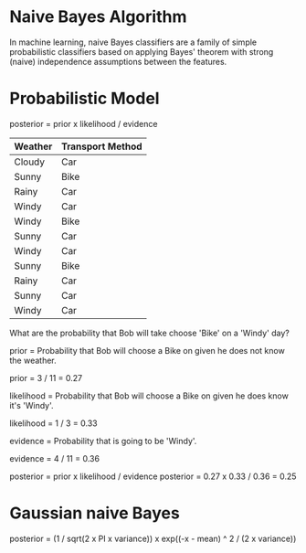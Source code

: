 # Naive Bayes Algorithm

In machine learning, naive Bayes classifiers are a family of simple probabilistic classifiers based on applying Bayes' theorem with strong (naive) independence assumptions between the features.

# Probabilistic Model

posterior = prior x likelihood / evidence

|   Weather |   Transport Method    |
|-----------|-----------------------|
|   Cloudy  |   Car                 |
|   Sunny   |   Bike                |
|   Rainy   |   Car                 |
|   Windy   |   Car                 |
|   Windy   |   Bike                |
|   Sunny   |   Car                 |
|   Windy   |   Car                 |
|   Sunny   |   Bike                |
|   Rainy   |   Car                 |
|   Sunny   |   Car                 |
|   Windy   |   Car                 |


What are the probability that Bob will take choose 'Bike' on a 'Windy' day?

prior = Probability that Bob will choose a Bike on given he does not know the weather.

prior = 3 / 11 = 0.27

likelihood = Probability that Bob will choose a Bike on given he does know it's 'Windy'.

likelihood = 1 / 3 = 0.33

evidence = Probability that is going to be 'Windy'.

evidence = 4 / 11 = 0.36

posterior = prior x likelihood / evidence
posterior = 0.27 x 0.33 / 0.36 = 0.25

# Gaussian naive Bayes

posterior = (1 / sqrt(2 x PI x variance)) x exp((-x - mean) ^ 2 / (2 x variance))




